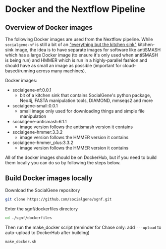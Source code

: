 # Docker and the Nextflow Pipeline

## Overview of Docker images
The following Docker images are used from the Nextflow pipeline. While `socialgene-nf` is still a bit of an ["everything but the kitchen sink"](https://dictionary.cambridge.org/us/dictionary/english/everything-but-the-kitchen-sink)  kitchen-sink image, the idea is to have separate images for software like antiSMASH which has a large Docker image (to ensure it's only used when antiSMASH is being run) and HMMER which is run in a highly-parallel fashion and should have as small an image as possible (important for cloud-based/running across many machines).

Docker images:

- socialgene-nf:0.0.1
    - bit of a kitchen sink that contains SocialGene's python package, Neo4j, FASTA manipulation tools, DIAMOND, mmseqs2 and more
- socialgene-small:0.0.1
    - small image only used for downloading things and simple file manipulation
- socialgene-antismash:6.1.1
    - image version follows the antismash version it contains
- socialgene-hmmer:3.3.2
    - image version follows the HMMER version it contains
- socialgene-hmmer_plus:3.3.2
    - image version follows the HMMER version it contains

All of the docker images should be on DockerHub, but if you need to build them locally you can do so by following the steps below.

## Build Docker images locally

Download the SocialGene repository

```bash
git clone https://github.com/socialgene/sgnf.git
```

Enter the sgnf/dockerfiles directory

```bash
cd ./sgnf/dockerfiles
```

Then run the make_docker script (reminder for Chase only: add `---upload` to auto-upload to DockerHub after building)

```bash
make_docker.sh 
```
